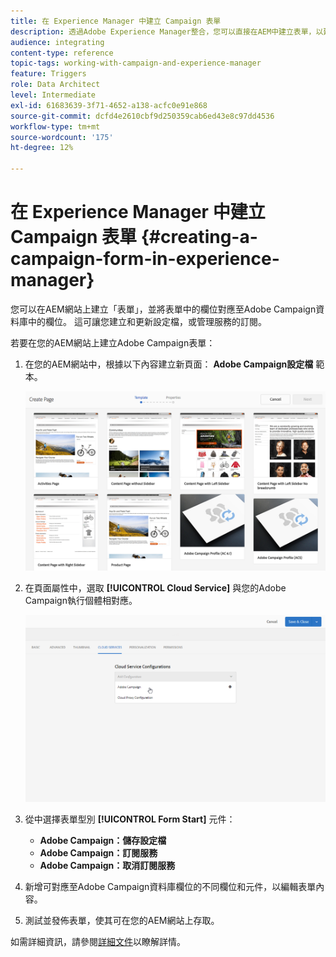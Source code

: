 ```yaml
---
title: 在 Experience Manager 中建立 Campaign 表單
description: 透過Adobe Experience Manager整合，您可以直接在AEM中建立表單，以建立和更新設定檔或管理訂閱。
audience: integrating
content-type: reference
topic-tags: working-with-campaign-and-experience-manager
feature: Triggers
role: Data Architect
level: Intermediate
exl-id: 61683639-3f71-4652-a138-acfc0e91e868
source-git-commit: dcfd4e2610cbf9d250359cab6ed43e8c97dd4536
workflow-type: tm+mt
source-wordcount: '175'
ht-degree: 12%

---
```


# 在 Experience Manager 中建立 Campaign 表單 {#creating-a-campaign-form-in-experience-manager}

您可以在AEM網站上建立「表單」，並將表單中的欄位對應至Adobe Campaign資料庫中的欄位。 這可讓您建立和更新設定檔，或管理服務的訂閱。

若要在您的AEM網站上建立Adobe Campaign表單：

1. 在您的AEM網站中，根據以下內容建立新頁面： **Adobe Campaign設定檔** 範本。

   ![](assets/aem_content_forms.png)

1. 在頁面屬性中，選取 **[!UICONTROL Cloud Service]** 與您的Adobe Campaign執行個體相對應。

   ![](assets/aem_content_forms_2.png)

1. 從中選擇表單型別 **[!UICONTROL Form Start]** 元件：

   * **Adobe Campaign：儲存設定檔**
   * **Adobe Campaign：訂閱服務**
   * **Adobe Campaign：取消訂閱服務**

1. 新增可對應至Adobe Campaign資料庫欄位的不同欄位和元件，以編輯表單內容。
1. 測試並發佈表單，使其可在您的AEM網站上存取。

如需詳細資訊，請參閱[詳細文件](https://experienceleague.adobe.com/docs/experience-manager-65/authoring/aem-adobe-campaign/adobe-campaign-forms.html)以瞭解詳情。

